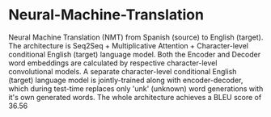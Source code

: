 # Neural-Machine-Translation
Neural Machine Translation (NMT) from Spanish (source) to English (target). The architecture is Seq2Seq + Multiplicative Attention + Character-level conditional English (target) language model. Both the Encoder and Decoder word embeddings are calculated by respective character-level convolutional models. A separate character-level conditional English (target) language model is jointly-trained along with encoder-decoder, which during test-time replaces only 'unk' (unknown) word generations with it's own generated words. The whole architecture achieves a BLEU score of 36.56
